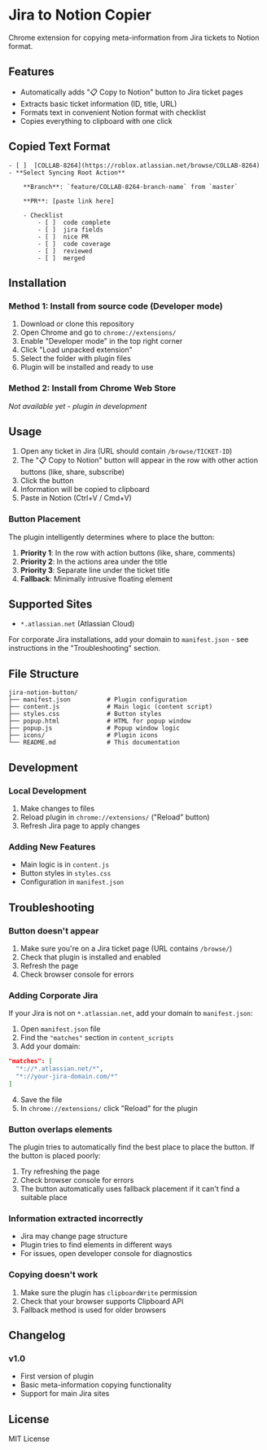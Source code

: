 # Jira to Notion Copier

Chrome extension for copying meta-information from Jira tickets to Notion format.

## Features

- Automatically adds "📋 Copy to Notion" button to Jira ticket pages
- Extracts basic ticket information (ID, title, URL)
- Formats text in convenient Notion format with checklist
- Copies everything to clipboard with one click

## Copied Text Format

```
- [ ]  [COLLAB-8264](https://roblox.atlassian.net/browse/COLLAB-8264) - **Select Syncing Root Action**
    
    **Branch**: `feature/COLLAB-8264-branch-name` from `master` 
    
    **PR**: [paste link here]
    
    - Checklist
        - [ ]  code complete
        - [ ]  jira fields
        - [ ]  nice PR
        - [ ]  code coverage
        - [ ]  reviewed
        - [ ]  merged
```

## Installation

### Method 1: Install from source code (Developer mode)

1. Download or clone this repository
2. Open Chrome and go to `chrome://extensions/`
3. Enable "Developer mode" in the top right corner
4. Click "Load unpacked extension"
5. Select the folder with plugin files
6. Plugin will be installed and ready to use

### Method 2: Install from Chrome Web Store

_Not available yet - plugin in development_

## Usage

1. Open any ticket in Jira (URL should contain `/browse/TICKET-ID`)
2. The "📋 Copy to Notion" button will appear in the row with other action buttons (like, share, subscribe)
3. Click the button
4. Information will be copied to clipboard
5. Paste in Notion (Ctrl+V / Cmd+V)

### Button Placement

The plugin intelligently determines where to place the button:
1. **Priority 1**: In the row with action buttons (like, share, comments)
2. **Priority 2**: In the actions area under the title
3. **Priority 3**: Separate line under the ticket title
4. **Fallback**: Minimally intrusive floating element

## Supported Sites

- `*.atlassian.net` (Atlassian Cloud)

For corporate Jira installations, add your domain to `manifest.json` - see instructions in the "Troubleshooting" section.

## File Structure

```
jira-notion-button/
├── manifest.json          # Plugin configuration
├── content.js             # Main logic (content script)
├── styles.css             # Button styles
├── popup.html             # HTML for popup window
├── popup.js               # Popup window logic
├── icons/                 # Plugin icons
└── README.md              # This documentation
```

## Development

### Local Development

1. Make changes to files
2. Reload plugin in `chrome://extensions/` ("Reload" button)
3. Refresh Jira page to apply changes

### Adding New Features

- Main logic is in `content.js`
- Button styles in `styles.css`
- Configuration in `manifest.json`

## Troubleshooting

### Button doesn't appear

1. Make sure you're on a Jira ticket page (URL contains `/browse/`)
2. Check that plugin is installed and enabled
3. Refresh the page
4. Check browser console for errors

### Adding Corporate Jira

If your Jira is not on `*.atlassian.net`, add your domain to `manifest.json`:

1. Open `manifest.json` file
2. Find the `"matches"` section in `content_scripts`
3. Add your domain:

```json
"matches": [
  "*://*.atlassian.net/*",
  "*://your-jira-domain.com/*"
]
```

4. Save the file
5. In `chrome://extensions/` click "Reload" for the plugin

### Button overlaps elements

The plugin tries to automatically find the best place to place the button. If the button is placed poorly:
1. Try refreshing the page
2. Check browser console for errors
3. The button automatically uses fallback placement if it can't find a suitable place

### Information extracted incorrectly

- Jira may change page structure
- Plugin tries to find elements in different ways
- For issues, open developer console for diagnostics

### Copying doesn't work

1. Make sure the plugin has `clipboardWrite` permission
2. Check that your browser supports Clipboard API
3. Fallback method is used for older browsers

## Changelog

### v1.0
- First version of plugin
- Basic meta-information copying functionality
- Support for main Jira sites

## License

MIT License